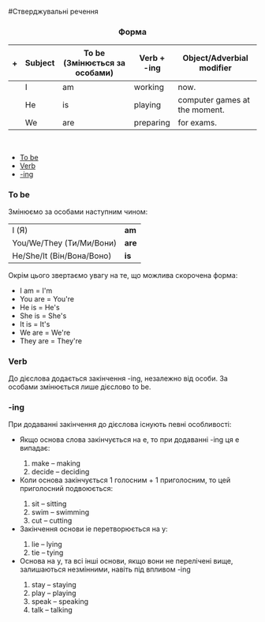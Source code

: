 #Стверджувальні речення

<center><h3>Форма</h3></center>

| <h4>+</h4> |Subject | To be (Змінюється за особами)| Verb +<br> -ing    | Object/Adverbial modifier |
| -- | -- | -- | -- | -- |
| | I | am | working | now. |
| | He | is | playing | computer games at the moment. |
| | We | are | preparing | for exams. |

<br>


<ul class="nav nav-tabs">
<li class="active"><a data-toggle="tab" href="#home">To be</a></li>
<li><a data-toggle="tab" href="#menu1">Verb</a></li>
<li><a data-toggle="tab" href="#menu2">-ing</a></li>
</ul>

<div class="tab-content">
  <div id="home" class="tab-pane fade in active">
    <h3>To be</h3>
   Змінюємо за особами наступним чином:
    <table>
    <tr>
        <td>I (Я)</td>
        <td><b>am</b></td>
    <tr>
     <tr>
        <td>You/We/They (Ти/Ми/Вони)</td>
        <td><b>are</b></td>
    <tr>
    <tr>
        <td>He/She/It (Він/Вона/Воно)</td>
        <td><b>is</b></td>
    <tr>
    </table>
       Окрім цього звертаємо увагу на те, що можлива скорочена форма:
<ul>
<li>I am = I'm</li>
<li>You are = You're</li>
<li>He is = He's</li>
<li>She is = She's</li>
<li>It is = It's</li>
<li>We are = We're</li>
<li>They are = They're</li>
</ul>
  </div>
  <div id="menu1" class="tab-pane fade">
    <h3>Verb</h3>
До дієслова додається закінчення <span class="p1">-ing</span>, незалежно від особи. За особами змінюється лише дієслово <span class="p1">to be</span>.
  </div>
    <div id="menu2" class="tab-pane fade">
    <h3>-ing</h3>
При додаванні закінчення до дієслова існують певні особливості:
<ul>
<li>Якщо основа слова закінчується на <span class="p1">е</span>, то при додаванні <span class="p1">-ing</span> ця <span class="p1">е</span> випадає:</li>
<ol>
<li>make – making</li>
<li>decide – deciding</li>
</ol>

<li>Коли основа закінчується 1 голосним + 1 приголосним, то цей приголосний подвоюється:</li>
<ol>
<li>sit – sitting</li>
<li>swim – swimming</li>
<li>cut – cutting</li>
</ol>
<li>Закінчення основи <span class="p1">іе</span> перетворюється на <span class="p1">у</span>:</li>
<ol><li>lie – lying</li>
<li>tie – tying</li></ol>
<li>Основа на <span class="p1">у</span>, та всі інші основи, якщо вони не перелічені вище, залишаються незмінними, навіть під впливом <span class="p1">-ing</span></li>
<ol>
<li>stay – staying</li>
<li>play – playing</li>
<li>speak – speaking</li>
<li>talk – talking</li></ol>
</ul>
  </div>
</div>